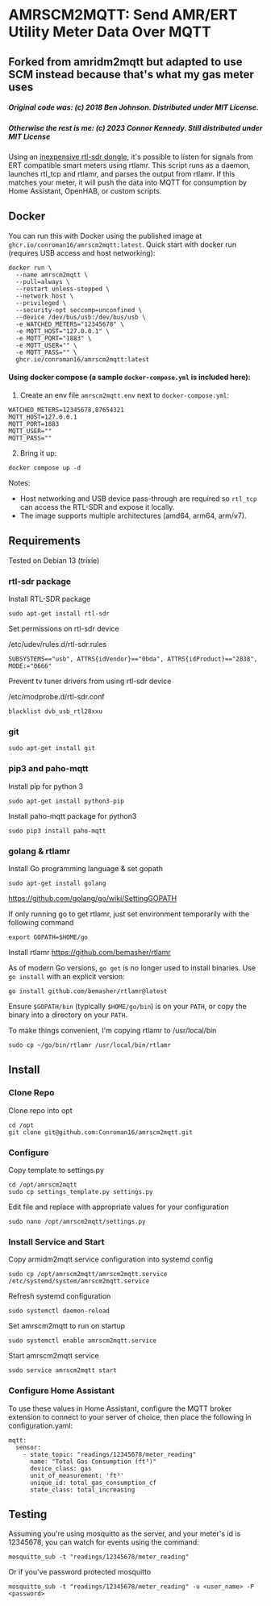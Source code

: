 # AMRSCM2MQTT: Send AMR/ERT Utility Meter Data Over MQTT

## Forked from amridm2mqtt but adapted to use SCM instead because that's what my gas meter uses

##### Original code was: (c) 2018 Ben Johnson. Distributed under MIT License.
##### Otherwise the rest is me: (c) 2023 Connor Kennedy. Still distributed under MIT License

Using an [inexpensive rtl-sdr dongle](https://www.amazon.com/s/ref=nb_sb_noss?field-keywords=RTL2832U), it's possible to listen for signals from ERT compatible smart meters using rtlamr. This script runs as a daemon, launches rtl_tcp and rtlamr, and parses the output from rtlamr. If this matches your meter, it will push the data into MQTT for consumption by Home Assistant, OpenHAB, or custom scripts.

## Docker
You can run this with Docker using the published image at `ghcr.io/conroman16/amrscm2mqtt:latest`.
Quick start with docker run (requires USB access and host networking):

```
docker run \
  --name amrscm2mqtt \
  --pull=always \
  --restart unless-stopped \
  --network host \
  --privileged \
  --security-opt seccomp=unconfined \
  --device /dev/bus/usb:/dev/bus/usb \
  -e WATCHED_METERS="12345678" \
  -e MQTT_HOST="127.0.0.1" \
  -e MQTT_PORT="1883" \
  -e MQTT_USER="" \
  -e MQTT_PASS="" \
  ghcr.io/conroman16/amrscm2mqtt:latest
```

#### Using docker compose (a sample `docker-compose.yml` is included here):

1) Create an env file `amrscm2mqtt.env` next to `docker-compose.yml`:
```
WATCHED_METERS=12345678,87654321
MQTT_HOST=127.0.0.1
MQTT_PORT=1883
MQTT_USER=""
MQTT_PASS=""
```

2) Bring it up:
```
docker compose up -d
```

Notes:
- Host networking and USB device pass-through are required so `rtl_tcp` can access the RTL-SDR and expose it locally.
- The image supports multiple architectures (amd64, arm64, arm/v7).

## Requirements
Tested on Debian 13 (trixie)

### rtl-sdr package
Install RTL-SDR package

```shell
sudo apt-get install rtl-sdr
```

Set permissions on rtl-sdr device

/etc/udev/rules.d/rtl-sdr.rules

```shell
SUBSYSTEMS=="usb", ATTRS{idVendor}=="0bda", ATTRS{idProduct}=="2838", MODE:="0666"
```

Prevent tv tuner drivers from using rtl-sdr device

/etc/modprobe.d/rtl-sdr.conf

```shell
blacklist dvb_usb_rtl28xxu
```

### git
```shell
sudo apt-get install git
```

### pip3 and paho-mqtt
Install pip for python 3

```shell
sudo apt-get install python3-pip
```

Install paho-mqtt package for python3

```shell
sudo pip3 install paho-mqtt
```

### golang & rtlamr
Install Go programming language & set gopath
```shell
sudo apt-get install golang
```

https://github.com/golang/go/wiki/SettingGOPATH

If only running go to get rtlamr, just set environment temporarily with the following command
```shell
export GOPATH=$HOME/go
```

Install rtlamr https://github.com/bemasher/rtlamr

As of modern Go versions, `go get` is no longer used to install binaries. Use `go install` with an explicit version:
```shell
go install github.com/bemasher/rtlamr@latest
```
Ensure `$GOPATH/bin` (typically `$HOME/go/bin`) is on your `PATH`, or copy the binary into a directory on your `PATH`.

To make things convenient, I'm copying rtlamr to /usr/local/bin
```shell
sudo cp ~/go/bin/rtlamr /usr/local/bin/rtlamr
```

## Install

### Clone Repo
Clone repo into opt
```shell
cd /opt
git clone git@github.com:Conroman16/amrscm2mqtt.git
```

### Configure
Copy template to settings.py
```shell
cd /opt/amrscm2mqtt
sudo cp settings_template.py settings.py
```

Edit file and replace with appropriate values for your configuration

```shell
sudo nano /opt/amrscm2mqtt/settings.py
```

### Install Service and Start
Copy armidm2mqtt service configuration into systemd config

```shell
sudo cp /opt/amrscm2mqtt/amrscm2mqtt.service /etc/systemd/system/amrscm2mqtt.service
```

Refresh systemd configuration

```shell
sudo systemctl daemon-reload
```

Set amrscm2mqtt to run on startup

```shell
sudo systemctl enable amrscm2mqtt.service
```

Start amrscm2mqtt service

```shell
sudo service amrscm2mqtt start
```

### Configure Home Assistant
To use these values in Home Assistant, configure the MQTT broker extension to connect to your server of choice, then place the following in configuration.yaml:
```
mqtt:
  sensor:
    - state_topic: "readings/12345678/meter_reading"
      name: "Total Gas Consumption (ft³)"
      device_class: gas
      unit_of_measurement: 'ft³'
      unique_id: total_gas_consumption_cf
      state_class: total_increasing
```

## Testing
Assuming you're using mosquitto as the server, and your meter's id is 12345678, you can watch for events using the command:

```shell
mosquitto_sub -t "readings/12345678/meter_reading"
```

Or if you've password protected mosquitto

```shell
mosquitto_sub -t "readings/12345678/meter_reading" -u <user_name> -P <password>
```
